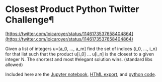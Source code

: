 # Closest Product Python Twitter Challenge¶
[https://twitter.com/loicaroyer/status/1146173537658404864](https://twitter.com/loicaroyer/status/1146173537658404864)

Given a list of integers u=[a_0, ..., a_m] find the set of indices {i_0, ..., i_n} for that list such that the product u[i_0] ... u[i_n] is the closest to a given integer N. The shortest and most #elegant solution wins. (standard libs allowed)

Included here are the [Jupyter notebook](royer_closest_product.ipynb), [HTML export](royer_closest_product.html), and [python code](royer_closest_product.py).
